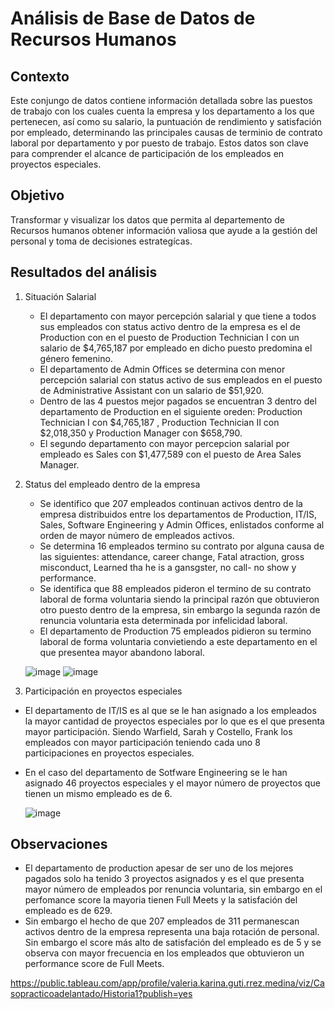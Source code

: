 # Análisis de Base de Datos de Recursos Humanos 

## Contexto 
Este conjungo de datos contiene información detallada sobre las puestos de trabajo con los cuales cuenta la empresa y los departamento a los que pertenecen, así como su salario, la puntuación de rendimiento y satisfación por empleado, determinando las principales causas de terminio de contrato laboral por departamento y por puesto de trabajo. Estos datos son clave para comprender el alcance de participación de los empleados en proyectos especiales.


## Objetivo 
Transformar y visualizar los datos que permita al departemento de Recursos humanos obtener información valiosa que ayude a la gestión del personal y toma de decisiones estrategícas. 
 

## Resultados del análisis 
1. Situación Salarial 
   - El departamento con mayor percepción salarial y que tiene a todos sus empleados con status activo dentro de la empresa es el de Production con en el puesto de Production Technician I con un salario de $4,765,187 por empleado en dicho puesto predomina el género femenino.
   - El departamento de Admin Offices se determina con menor percepción salarial con status activo de sus empleados en el puesto de Administrative Assistant con un salario de $51,920. 
   - Dentro de las 4 puestos mejor pagados se encuentran 3 dentro del departamento de Production en el siguiente oreden: Production Technician I con $4,765,187 , Production Technician II con $2,018,350 y Production Manager con $658,790.
   - El segundo departamento con mayor percepcion salarial por empleado es Sales con $1,477,589 con el puesto de Area Sales Manager. 
     
2. Status del empleado dentro de la empresa 
   - Se identifico que 207 empleados continuan activos dentro de la empresa distribuidos entre los departamentos de Production, IT/IS, Sales, Software Engineering y Admin Offices, enlistados conforme al orden de mayor número de empleados activos. 
   - Se determina 16 empleados termino su contrato por alguna causa de las siguientes: attendance, career change, Fatal atraction, gross misconduct, Learned tha he is a gansgster, no call- no show y performance.
   - Se identifica que 88 empleados pideron el termino de su contrato laboral de forma voluntaria siendo la principal razón que obtuvieron otro puesto dentro de la empresa, sin embargo la segunda razón de renuncia voluntaria esta determinada por infelicidad laboral.
   - El departamento de Production 75 empleados pidieron su termino laboral de forma voluntaria convietiendo a este departamento en el que presentea mayor abandono laboral. 
  
    ![image](https://github.com/user-attachments/assets/dd80433e-b75e-4910-8243-87277d7c66ff)
    ![image](https://github.com/user-attachments/assets/a2ec14d1-c5cf-4d95-9af4-883dbf70e9f5)
     
3. Participación en proyectos especiales 
  - El departamento de IT/IS es al que se le han asignado a los empleados la mayor cantidad de proyectos especiales por lo que es el que presenta mayor participación. Siendo Warfield, Sarah y Costello, Frank los empleados con mayor participación teniendo cada uno 8 participaciones en proyectos especiales.
  - En el caso del departamento de Sotfware Engineering se le han asignado 46 proyectos especiales y el mayor número de proyectos que tienen un mismo empleado es de 6.

    ![image](https://github.com/user-attachments/assets/09d19cff-dc9a-4311-987f-14168b275c19)

## Observaciones 

- El departamento de production apesar de ser uno de los mejores pagados solo ha tenido 3 proyectos asignados y es el que presenta mayor número de empleados por renuncia voluntaria, sin embargo en el perfomance score la mayoria tienen Full Meets y la satisfación del empleado es de 629.
- Sin embargo el hecho de que 207 empleados de 311 permanescan activos dentro de la empresa representa una baja rotación de personal. Sin embargo el score más alto de satisfación del empleado es de 5 y se observa con mayor frecuencia en los empleados que obtuvieron un performance score de Full Meets.

https://public.tableau.com/app/profile/valeria.karina.guti.rrez.medina/viz/Casopracticoadelantado/Historia1?publish=yes
